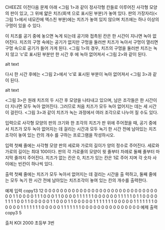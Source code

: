 CHEEZE
이전다음
문제
아래 <그림 1>과 같이 정사각형 칸들로 이루어진 사각형 모양의 판이 있고, 그 위에 얇은 치즈(회색 으로 표시된 부분)가 놓여 있다. 판의 가장자리(<그림 1>에서 네모칸에 엑스친 부분)에는 치즈가 놓여 있지 않으며 치즈에는 하나 이상의 구멍이 있을 수 있다.

이 치즈를 공기 중에 놓으면 녹게 되는데 공기와 접촉된 칸은 한 시간이 지나면 녹아 없어진다. 치즈의 구멍 속에는 공기가 없지만 구멍을 둘러싼 치즈가 녹아서 구멍이 열리면 구멍 속으로 공기가 들어 가게 된다. <그림 1>의 경우, 치즈의 구멍을 둘러싼 치즈는 녹지 않고 ‘c’로 표시된 부분만 한 시간 후 에 녹아 없어져서 <그림 2>와 같이 된다.

alt text

다시 한 시간 후에는 <그림 2>에서 ‘c’로 표시된 부분이 녹아 없어져서 <그림 3>과 같이 된다.

alt text

<그림 3>은 원래 치즈의 두 시간 후 모양을 나타내고 있으며, 남은 조각들은 한 시간이 더 지나면 모두 녹아 없어진다. 그러므로 처음 치즈가 모두 녹아 없어지는 데는 세 시간이 걸린다. <그림 3>과 같이 치즈가 녹는 과정에서 여러 조각으로 나누어 질 수도 있다.

입력으로 사각형 모양의 판의 크기와 한 조각의 치즈가 판 위에 주어졌을 때, 공기 중에서 치즈가 모두 녹아 없어지는 데 걸리는 시간과 모두 녹기 한 시간 전에 남아있는 치즈조각이 놓여 있는 칸의 개수 를 구하는 프로그램을 작성하시오.



입력
첫째 줄에는 사각형 모양 판의 세로와 가로의 길이가 양의 정수로 주어진다. 세로와 가로의 길이는 최대 100이다. 판의 각 가로줄의 모양이 윗 줄부터 차례로 둘째 줄부터 마지막 줄까지 주어진다. 치즈가 없는 칸은 0, 치즈가 있는 칸은 1로 주어 지며 각 숫자 사이에는 빈칸이 하나씩 있다.



출력
첫째 줄에는 치즈가 모두 녹아서 없어지는 데 걸리는 시간을 출 력하고, 둘째 줄에는 모두 녹기 한 시간 전에 남아있는 치즈조각이 놓여 있는 칸의 개수를 출력한다.



예제 입력
copy13 12
0 0 0 0 0 0 0 0 0 0 0 0
0 0 0 0 0 0 0 0 0 0 0 0
0 0 0 0 0 0 0 1 1 0 0 0
0 1 1 1 0 0 0 1 1 0 0 0
0 1 1 1 1 1 1 0 0 0 0 0
0 1 1 1 1 1 0 1 1 0 0 0
0 1 1 1 1 0 0 1 1 0 0 0
0 0 1 1 0 0 0 1 1 0 0 0
0 0 1 1 1 1 1 1 1 0 0 0
0 0 1 1 1 1 1 1 1 0 0 0
0 0 1 1 1 1 1 1 1 0 0 0
0 0 1 1 1 1 1 1 1 0 0 0
0 0 0 0 0 0 0 0 0 0 0 0
예제 출력
copy3
5


출처
KOI 2000 초등부 3번  